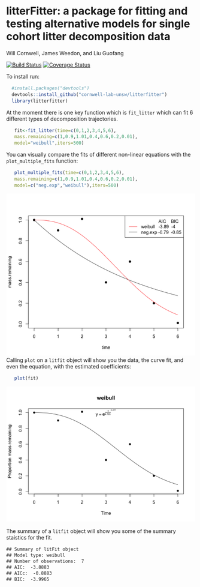 # litterFitter: a package for fitting and testing alternative models for single cohort litter decomposition data
Will Cornwell, James Weedon, and Liu Guofang  

[![Build Status](https://travis-ci.org/cornwell-lab-unsw/litterfitter.svg?branch=master)](https://travis-ci.org/cornwell-lab-unsw/litterfitter) [![Coverage Status](https://coveralls.io/repos/cornwell-lab-unsw/litterfitter/badge.svg?branch=master&service=github)](https://coveralls.io/github/cornwell-lab-unsw/litterfitter?branch=master)

To install run:


```r
  #install.packages("devtools")
  devtools::install_github("cornwell-lab-unsw/litterfitter")
  library(litterfitter)
```
At the moment there is one key function which is `fit_litter` which can fit 6 different types of decomposition trajectories.  


```r
   fit<-fit_litter(time=c(0,1,2,3,4,5,6),
   mass.remaining=c(1,0.9,1.01,0.4,0.6,0.2,0.01),
   model="weibull",iters=500)
```
You can visually compare the fits of different non-linear equations with the `plot_multiple_fits` function:


```r
   plot_multiple_fits(time=c(0,1,2,3,4,5,6),
   mass.remaining=c(1,0.9,1.01,0.4,0.6,0.2,0.01),
   model=c("neg.exp","weibull"),iters=500)
```

![](readme_files/figure-html/unnamed-chunk-3-1.png) 
Calling `plot` on a `litfit` object will show you the data, the curve fit, and even the equation, with the estimated coefficients:


```r
   plot(fit)
```

![](readme_files/figure-html/unnamed-chunk-4-1.png) 

The summary of a `litfit` object will show you some of the summary staistics for the fit.


```
## Summary of litFit object
## Model type: weibull 
## Number of observations:  7 
## AIC:  -3.8883 
## AICc:  -0.8883 
## BIC:  -3.9965
```
